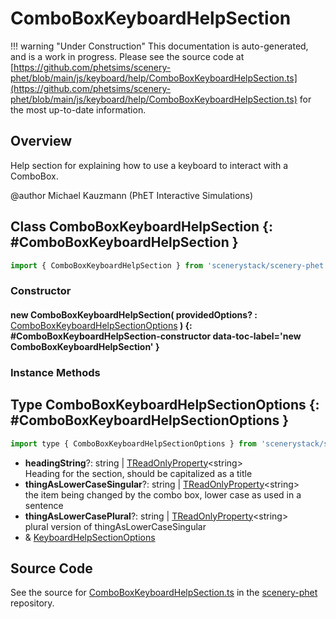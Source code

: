 # ComboBoxKeyboardHelpSection

!!! warning "Under Construction"
    This documentation is auto-generated, and is a work in progress. Please see the source code at
    [https://github.com/phetsims/scenery-phet/blob/main/js/keyboard/help/ComboBoxKeyboardHelpSection.ts](https://github.com/phetsims/scenery-phet/blob/main/js/keyboard/help/ComboBoxKeyboardHelpSection.ts) for the most up-to-date information.

## Overview

Help section for explaining how to use a keyboard to interact with a ComboBox.

@author Michael Kauzmann (PhET Interactive Simulations)

## Class ComboBoxKeyboardHelpSection {: #ComboBoxKeyboardHelpSection }


```js
import { ComboBoxKeyboardHelpSection } from 'scenerystack/scenery-phet';
```
### Constructor

#### new ComboBoxKeyboardHelpSection( providedOptions? : <span style="font-weight: 400;">[ComboBoxKeyboardHelpSectionOptions](../scenery-phet/ComboBoxKeyboardHelpSection.md#ComboBoxKeyboardHelpSectionOptions)</span> ) {: #ComboBoxKeyboardHelpSection-constructor data-toc-label='new ComboBoxKeyboardHelpSection' }

### Instance Methods





## Type ComboBoxKeyboardHelpSectionOptions {: #ComboBoxKeyboardHelpSectionOptions }


```js
import type { ComboBoxKeyboardHelpSectionOptions } from 'scenerystack/scenery-phet';
```


- **headingString**?: <span style="color: hsla(calc(var(--md-hue) + 180deg),80%,40%,1);">string</span> | [TReadOnlyProperty](../axon/TReadOnlyProperty.md)&lt;<span style="color: hsla(calc(var(--md-hue) + 180deg),80%,40%,1);">string</span>&gt;
<br>  Heading for the section, should be capitalized as a title
- **thingAsLowerCaseSingular**?: <span style="color: hsla(calc(var(--md-hue) + 180deg),80%,40%,1);">string</span> | [TReadOnlyProperty](../axon/TReadOnlyProperty.md)&lt;<span style="color: hsla(calc(var(--md-hue) + 180deg),80%,40%,1);">string</span>&gt;
<br>  the item being changed by the combo box, lower case as used in a sentence
- **thingAsLowerCasePlural**?: <span style="color: hsla(calc(var(--md-hue) + 180deg),80%,40%,1);">string</span> | [TReadOnlyProperty](../axon/TReadOnlyProperty.md)&lt;<span style="color: hsla(calc(var(--md-hue) + 180deg),80%,40%,1);">string</span>&gt;
<br>  plural version of thingAsLowerCaseSingular
- &amp; [KeyboardHelpSectionOptions](../scenery-phet/KeyboardHelpSection.md#KeyboardHelpSectionOptions)




## Source Code

See the source for [ComboBoxKeyboardHelpSection.ts](https://github.com/phetsims/scenery-phet/blob/main/js/keyboard/help/ComboBoxKeyboardHelpSection.ts) in the [scenery-phet](https://github.com/phetsims/scenery-phet) repository.
